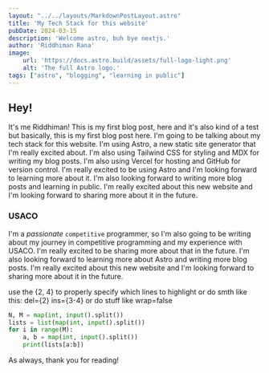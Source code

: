 ```yaml
---
layout: "../../layouts/MarkdownPostLayout.astro"
title: 'My Tech Stack for this website'
pubDate: 2024-03-15
description: 'Welcome astro, buh bye nextjs.'
author: 'Riddhiman Rana'
image:
    url: 'https://docs.astro.build/assets/full-logo-light.png'
    alt: 'The full Astro logo.'
tags: ["astro", "blogging", "learning in public"]
---
```


## Hey!

It's me Riddhiman! This is my first blog post, here and it's also kind of a test but basically, this is my first blog post here. I'm going to be talking about my tech stack for this website. I'm using Astro, a new static site generator that I'm really excited about. I'm also using Tailwind CSS for styling and MDX for writing my blog posts. I'm also using Vercel for hosting and GitHub for version control. I'm really excited to be using Astro and I'm looking forward to learning more about it. I'm also looking forward to writing more blog posts and learning in public. I'm really excited about this new website and I'm looking forward to sharing more about it in the future.

### USACO

I'm a *passionate* `competitive` programmer, so I'm also going to be writing about my journey in competitive programming and my experience with USACO. I'm really excited to be sharing more about that in the future. I'm also looking forward to learning more about Astro and writing more blog posts. I'm really excited about this new website and I'm looking forward to sharing more about it in the future.

use the {2, 4} to properly specify which lines to highlight or do smth like this: del={2} ins={3-4} or do stuff like wrap=false

```python del={2} ins={3-4}
N, M = map(int, input().split())
lists = list(map(int, input().split())
for i in range(M):
    a, b = map(int, input().split())
    print(lists[a:b])
```

As always, thank you for reading!